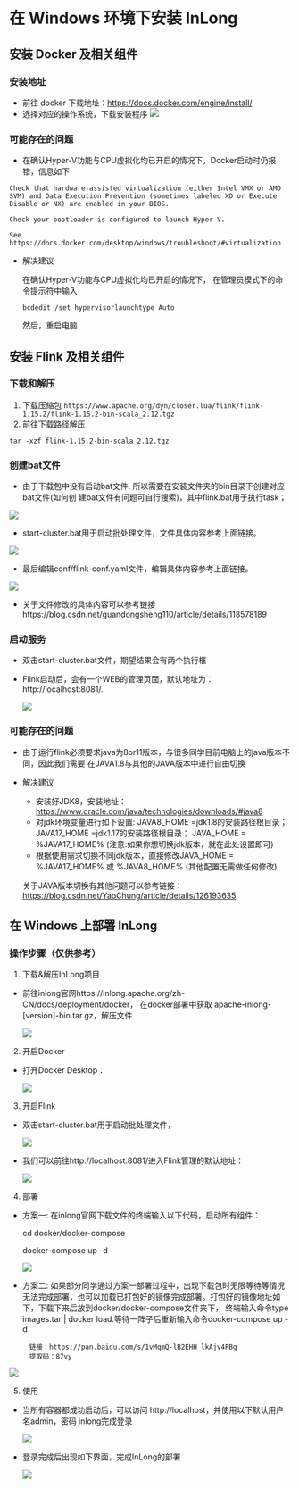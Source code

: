 
# 在 Windows 环境下安装 InLong

## 安装 Docker 及相关组件

### 安装地址

- 前往 docker 下载地址：https://docs.docker.com/engine/install/
- 选择对应的操作系统，下载安装程序
![](/Windows/docker_install.png)

### 可能存在的问题
-   在确认Hyper-V功能与CPU虚拟化均已开启的情况下，Docker启动时仍报错，信息如下

  `Check that hardware-assisted virtualization (either Intel VMX or AMD SVM) and Data Execution Prevention (sometimes labeled XD or Execute Disable or NX) are enabled in your BIOS.`

`Check your bootloader is configured to launch Hyper-V.`

`See https://docs.docker.com/desktop/windows/troubleshoot/#virtualization`

- 解决建议

  在确认Hyper-V功能与CPU虚拟化均已开启的情况下， 在管理员模式下的命令提示符中输入

  ```
  bcdedit /set hypervisorlaunchtype Auto
  ```

  然后，重启电脑 



## 安装 Flink 及相关组件

### 下载和解压
1. 下载压缩包
`https://www.apache.org/dyn/closer.lua/flink/flink-1.15.2/flink-1.15.2-bin-scala_2.12.tgz`
2. 前往下载路径解压
```
tar -xzf flink-1.15.2-bin-scala_2.12.tgz
```

### 创建bat文件

- 由于下载包中没有启动bat文件, 所以需要在安装文件夹的bin目录下创建对应bat文件(如何创
建bat文件有问题可自行搜索)，其中flink.bat用于执行task；

![](/Windows/flink.bat.jpg)

- start-cluster.bat用于启动批处理文件，文件具体内容参考上面链接。

![](/Windows/start-cluster.bat.png)

- 最后编辑conf/flink-conf.yaml文件，编辑具体内容参考上面链接。

![](/Windows/flink-conf.yaml.png)
- 关于文件修改的具体内容可以参考链接https://blog.csdn.net/guandongsheng110/article/details/118578189

### 启动服务

- 双击start-cluster.bat文件，期望结果会有两个执行框

- Flink启动后，会有一个WEB的管理页面，默认地址为：http://localhost:8081/.

  ![](/Windows/Flink.png)
  
### 可能存在的问题

- 由于运行flink必须要求java为8or11版本，与很多同学目前电脑上的java版本不同，因此我们需要
  在JAVA1.8与其他的JAVA版本中进行自由切换

- 解决建议
  
  - 安装好JDK8，安装地址：https://www.oracle.com/java/technologies/downloads/#java8
  - 对jdk环境变量进行如下设置:
  JAVA8_HOME =jdk1.8的安装路径根目录；
  JAVA17_HOME =jdk1.17的安装路径根目录；
  JAVA_HOME = %JAVA17_HOME% (注意:如果你想切换jdk版本，就在此处设置即可)
  - 根据使用需求切换不同jdk版本，直接修改JAVA_HOME = %JAVA17_HOME% 或 %JAVA8_HOME% (其他配置无需做任何修改)
  
  关于JAVA版本切换有其他问题可以参考链接：https://blog.csdn.net/YaoChung/article/details/126193635
  


## 在 Windows 上部署 InLong

### 操作步骤（仅供参考）

1. 下载&解压InLong项目

- 前往inlong官网https://inlong.apache.org/zh-CN/docs/deployment/docker，
  在docker部署中获取 apache-inlong-[version]-bin.tar.gz，解压文件
  
   ![](/Windows/0.png)

2. 开启Docker
- 打开Docker Desktop：

   ![](/Windows/Docker.png)

3. 开启Flink
- 双击start-cluster.bat用于启动批处理文件，

  ![](/Windows/start_flink.png)
  
- 我们可以前往http://localhost:8081/进入Flink管理的默认地址：

   ![](/Windows/Flink.png)

4. 部署
- 方案一: 在inlong官网下载文件的终端输入以下代码，启动所有组件：

  cd docker/docker-compose
  
  docker-compose up -d
  
   ![](/Windows/arrange.png)
   
- 方案二: 如果部分同学通过方案一部署过程中，出现下载包时无限等待等情况无法完成部署，也可以加载已打包好的镜像完成部署。打包好的镜像地址如下，下载下来后放到docker/docker-compose文件夹下，
终端输入命令type images.tar | docker load.等待一阵子后重新输入命令docker-compose up -d
```
     链接：https://pan.baidu.com/s/1vMqmQ-lB2EHH_lkAjv4PBg 
     提取码：87vy
```
   
    

   ![](/Windows/4.png)

5. 使用
- 当所有容器都成功启动后，可以访问 http://localhost，并使用以下默认用户名admin，密码
inlong完成登录

   ![](/Windows/2.png)
  
- 登录完成后出现如下界面，完成InLong的部署

   ![](/Windows/3.png)